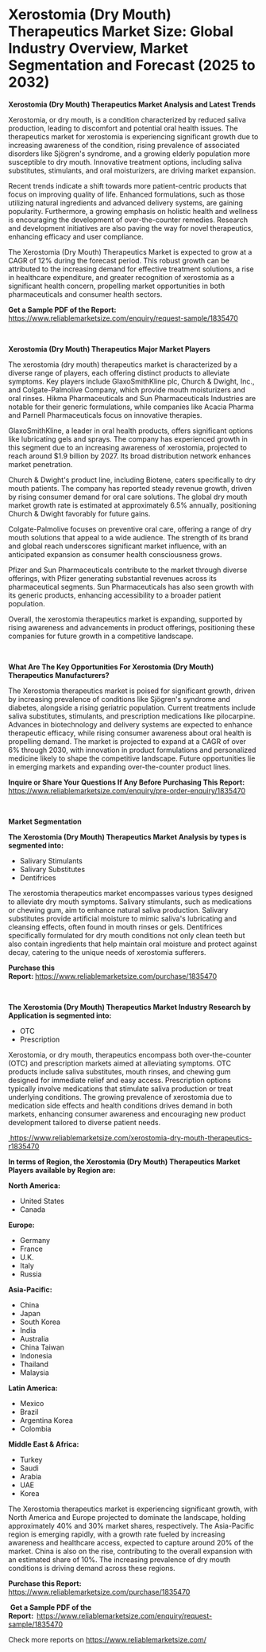 <p><h1>Xerostomia (Dry Mouth) Therapeutics Market Size: Global Industry Overview, Market Segmentation and Forecast (2025 to 2032)</h1></p><p><strong>Xerostomia (Dry Mouth) Therapeutics Market Analysis and Latest Trends</strong></p>
<p><p>Xerostomia, or dry mouth, is a condition characterized by reduced saliva production, leading to discomfort and potential oral health issues. The therapeutics market for xerostomia is experiencing significant growth due to increasing awareness of the condition, rising prevalence of associated disorders like Sjögren's syndrome, and a growing elderly population more susceptible to dry mouth. Innovative treatment options, including saliva substitutes, stimulants, and oral moisturizers, are driving market expansion.</p><p>Recent trends indicate a shift towards more patient-centric products that focus on improving quality of life. Enhanced formulations, such as those utilizing natural ingredients and advanced delivery systems, are gaining popularity. Furthermore, a growing emphasis on holistic health and wellness is encouraging the development of over-the-counter remedies. Research and development initiatives are also paving the way for novel therapeutics, enhancing efficacy and user compliance.</p><p>The Xerostomia (Dry Mouth) Therapeutics Market is expected to grow at a CAGR of 12% during the forecast period. This robust growth can be attributed to the increasing demand for effective treatment solutions, a rise in healthcare expenditure, and greater recognition of xerostomia as a significant health concern, propelling market opportunities in both pharmaceuticals and consumer health sectors.</p></p>
<p><strong>Get a Sample PDF of the Report:&nbsp;</strong> <a href="https://www.reliablemarketsize.com/enquiry/request-sample/1835470?utm_campaign=2629&utm_medium=2&utm_source=Github&utm_content=ia&utm_term=28022025&utm_id=xerostomia-dry-mouth-therapeutics">https://www.reliablemarketsize.com/enquiry/request-sample/1835470</a></p>
<p>&nbsp;</p>
<p><strong>Xerostomia (Dry Mouth) Therapeutics Major Market Players</strong></p>
<p><p>The xerostomia (dry mouth) therapeutics market is characterized by a diverse range of players, each offering distinct products to alleviate symptoms. Key players include GlaxoSmithKline plc, Church & Dwight, Inc., and Colgate-Palmolive Company, which provide mouth moisturizers and oral rinses. Hikma Pharmaceuticals and Sun Pharmaceuticals Industries are notable for their generic formulations, while companies like Acacia Pharma and Parnell Pharmaceuticals focus on innovative therapies.</p><p>GlaxoSmithKline, a leader in oral health products, offers significant options like lubricating gels and sprays. The company has experienced growth in this segment due to an increasing awareness of xerostomia, projected to reach around $1.9 billion by 2027. Its broad distribution network enhances market penetration.</p><p>Church & Dwight's product line, including Biotene, caters specifically to dry mouth patients. The company has reported steady revenue growth, driven by rising consumer demand for oral care solutions. The global dry mouth market growth rate is estimated at approximately 6.5% annually, positioning Church & Dwight favorably for future gains.</p><p>Colgate-Palmolive focuses on preventive oral care, offering a range of dry mouth solutions that appeal to a wide audience. The strength of its brand and global reach underscores significant market influence, with an anticipated expansion as consumer health consciousness grows.</p><p>Pfizer and Sun Pharmaceuticals contribute to the market through diverse offerings, with Pfizer generating substantial revenues across its pharmaceutical segments. Sun Pharmaceuticals has also seen growth with its generic products, enhancing accessibility to a broader patient population.</p><p>Overall, the xerostomia therapeutics market is expanding, supported by rising awareness and advancements in product offerings, positioning these companies for future growth in a competitive landscape.</p></p>
<p>&nbsp;</p>
<p><strong>What Are The Key Opportunities For Xerostomia (Dry Mouth) Therapeutics Manufacturers?</strong></p>
<p><p>The Xerostomia therapeutics market is poised for significant growth, driven by increasing prevalence of conditions like Sjögren's syndrome and diabetes, alongside a rising geriatric population. Current treatments include saliva substitutes, stimulants, and prescription medications like pilocarpine. Advances in biotechnology and delivery systems are expected to enhance therapeutic efficacy, while rising consumer awareness about oral health is propelling demand. The market is projected to expand at a CAGR of over 6% through 2030, with innovation in product formulations and personalized medicine likely to shape the competitive landscape. Future opportunities lie in emerging markets and expanding over-the-counter product lines.</p></p>
<p><strong>Inquire or Share Your Questions If Any Before Purchasing This Report:</strong> <a href="https://www.reliablemarketsize.com/enquiry/pre-order-enquiry/1835470?utm_campaign=2629&utm_medium=2&utm_source=Github&utm_content=ia&utm_term=28022025&utm_id=xerostomia-dry-mouth-therapeutics">https://www.reliablemarketsize.com/enquiry/pre-order-enquiry/1835470</a></p>
<p>&nbsp;</p>
<p><strong>Market Segmentation</strong></p>
<p><strong>The Xerostomia (Dry Mouth) Therapeutics Market Analysis by types is segmented into:</strong></p>
<p><ul><li>Salivary Stimulants</li><li>Salivary Substitutes</li><li>Dentifrices</li></ul></p>
<p><p>The xerostomia therapeutics market encompasses various types designed to alleviate dry mouth symptoms. Salivary stimulants, such as medications or chewing gum, aim to enhance natural saliva production. Salivary substitutes provide artificial moisture to mimic saliva's lubricating and cleansing effects, often found in mouth rinses or gels. Dentifrices specifically formulated for dry mouth conditions not only clean teeth but also contain ingredients that help maintain oral moisture and protect against decay, catering to the unique needs of xerostomia sufferers.</p></p>
<p><strong>Purchase this Report:&nbsp;</strong><a href="https://www.reliablemarketsize.com/purchase/1835470?utm_campaign=2629&utm_medium=2&utm_source=Github&utm_content=ia&utm_term=28022025&utm_id=xerostomia-dry-mouth-therapeutics">https://www.reliablemarketsize.com/purchase/1835470</a></p>
<p>&nbsp;</p>
<p><strong>The Xerostomia (Dry Mouth) Therapeutics Market Industry Research by Application is segmented into:</strong></p>
<p><ul><li>OTC</li><li>Prescription</li></ul></p>
<p><p>Xerostomia, or dry mouth, therapeutics encompass both over-the-counter (OTC) and prescription markets aimed at alleviating symptoms. OTC products include saliva substitutes, mouth rinses, and chewing gum designed for immediate relief and easy access. Prescription options typically involve medications that stimulate saliva production or treat underlying conditions. The growing prevalence of xerostomia due to medication side effects and health conditions drives demand in both markets, enhancing consumer awareness and encouraging new product development tailored to diverse patient needs.</p></p>
<p><a href="https://www.reliablemarketsize.com/xerostomia-dry-mouth-therapeutics-r1835470?utm_campaign=2629&utm_medium=2&utm_source=Github&utm_content=ia&utm_term=28022025&utm_id=xerostomia-dry-mouth-therapeutics">&nbsp;https://www.reliablemarketsize.com/xerostomia-dry-mouth-therapeutics-r1835470</a></p>
<p><strong>In terms of Region, the Xerostomia (Dry Mouth) Therapeutics Market Players available by Region are:</strong></p>
<p>
    <p> <strong> North America: </strong>
        <ul>
            <li>United States</li>
            <li>Canada</li>
        </ul>
        </p> 
    <p> <strong> Europe: </strong>
        <ul>
            <li>Germany</li>
            <li>France</li>
            <li>U.K.</li>
            <li>Italy</li>
            <li>Russia</li>
        </ul>
        </p> 
    <p> <strong> Asia-Pacific: </strong>
        <ul>
            <li>China</li>
            <li>Japan</li>
            <li>South Korea</li>
            <li>India</li>
            <li>Australia</li>
            <li>China Taiwan</li>
            <li>Indonesia</li>
            <li>Thailand</li>
            <li>Malaysia</li>
        </ul>
        </p> 
    <p> <strong> Latin America: </strong>
        <ul>
            <li>Mexico</li>
            <li>Brazil</li>
            <li>Argentina Korea</li>
            <li>Colombia</li>
        </ul>
        </p> 
    <p> <strong> Middle East & Africa: </strong>
        <ul>
            <li>Turkey</li>
            <li>Saudi</li>
            <li>Arabia</li>
            <li>UAE</li>
            <li>Korea</li>
        </ul>
    </p>
    </p>
<p><p>The Xerostomia therapeutics market is experiencing significant growth, with North America and Europe projected to dominate the landscape, holding approximately 40% and 30% market shares, respectively. The Asia-Pacific region is emerging rapidly, with a growth rate fueled by increasing awareness and healthcare access, expected to capture around 20% of the market. China is also on the rise, contributing to the overall expansion with an estimated share of 10%. The increasing prevalence of dry mouth conditions is driving demand across these regions.</p></p>
<p><strong>Purchase this Report: </strong><a href="https://www.reliablemarketsize.com/purchase/1835470?utm_campaign=2629&utm_medium=2&utm_source=Github&utm_content=ia&utm_term=28022025&utm_id=xerostomia-dry-mouth-therapeutics">https://www.reliablemarketsize.com/purchase/1835470</a></p>
<p>&nbsp;<strong>Get a Sample PDF of the Report:&nbsp;&nbsp;</strong><a href="https://www.reliablemarketsize.com/enquiry/request-sample/1835470?utm_campaign=2629&utm_medium=2&utm_source=Github&utm_content=ia&utm_term=28022025&utm_id=xerostomia-dry-mouth-therapeutics">https://www.reliablemarketsize.com/enquiry/request-sample/1835470</a></p>
<p><strong></strong></p>
<p>Check more reports on <a href="https://www.reliablemarketsize.com/?utm_campaign=2629&utm_medium=2&utm_source=Github&utm_content=ia&utm_term=28022025&utm_id=xerostomia-dry-mouth-therapeutics">https://www.reliablemarketsize.com/</a></p>